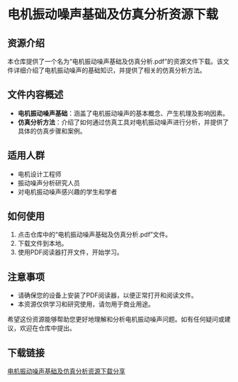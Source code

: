 # 电机振动噪声基础及仿真分析资源下载

## 资源介绍

本仓库提供了一个名为“电机振动噪声基础及仿真分析.pdf”的资源文件下载。该文件详细介绍了电机振动噪声的基础知识，并提供了相关的仿真分析方法。

## 文件内容概述

- **电机振动噪声基础**：涵盖了电机振动噪声的基本概念、产生机理及影响因素。
- **仿真分析方法**：介绍了如何通过仿真工具对电机振动噪声进行分析，并提供了具体的仿真步骤和案例。

## 适用人群

- 电机设计工程师
- 振动噪声分析研究人员
- 对电机振动噪声感兴趣的学生和学者

## 如何使用

1. 点击仓库中的“电机振动噪声基础及仿真分析.pdf”文件。
2. 下载文件到本地。
3. 使用PDF阅读器打开文件，开始学习。

## 注意事项

- 请确保您的设备上安装了PDF阅读器，以便正常打开和阅读文件。
- 本资源仅供学习和研究使用，请勿用于商业用途。

希望这份资源能够帮助您更好地理解和分析电机振动噪声问题。如有任何疑问或建议，欢迎在仓库中提出。

## 下载链接

[电机振动噪声基础及仿真分析资源下载分享](https://pan.quark.cn/s/56e5e249bfcd)